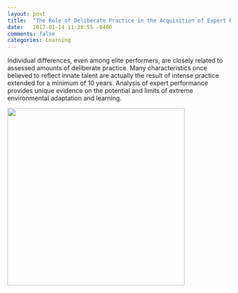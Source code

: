 ```yaml
---
layout: post
title:  "The Role of Deliberate Practice in the Acquisition of Expert Performance "
date:   2017-01-14 11:28:55 -0400 
comments: false
categories: Learning
---
```


Individual differences,
even among elite performers, are closely related to assessed amounts of deliberate practice. Many
characteristics once believed to reflect innate talent are actually the result of intense practice
extended for a minimum of 10 years. Analysis of expert performance provides unique evidence on
the potential and limits of extreme environmental adaptation and learning.


<a href="https://goo.gl/P9zIGR"><img src="https://storage.googleapis.com/montco-stats/imagesUploaded/Screenshot2017-01-1411.38.07.png" width="400"></a>




<div id="fb-root"></div>
<script>(function(d, s, id) {
  var js, fjs = d.getElementsByTagName(s)[0];
  if (d.getElementById(id)) return;
  js = d.createElement(s); js.id = id;
  js.src = "//connect.facebook.net/en_US/sdk.js#xfbml=1&version=v2.8&appId=671657696349259";
  fjs.parentNode.insertBefore(js, fjs);
}(document, 'script', 'facebook-jssdk'));</script>


<!--  Enter text below, if you want -->


<div class="fb-comments"  data-numposts="5"></div>






